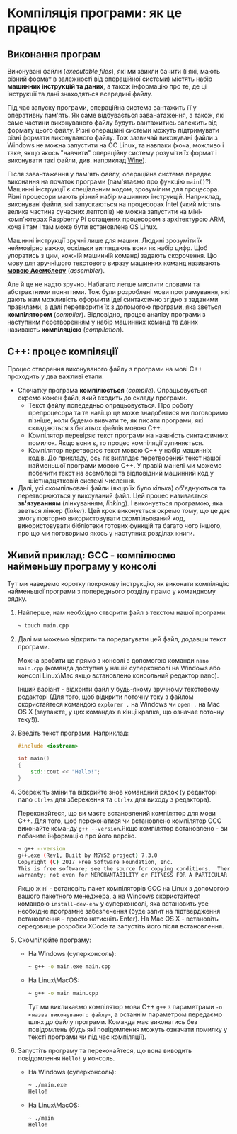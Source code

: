 # Компіляція програми: як це працює

## Виконання програм

Виконувані файли \(_executable files_\), які ми звикли бачити \(і які, мають різний формат в залежності від операційної системи\) містять набір **машинних інструкцій та даних**, а також інформацію про те, де ці інструкції та дані знаходяться всередині файлу.

Під час запуску програми, операційна система вантажить її у оперативну пам'ять. Як саме відбувається заванатаження, а також, які саме частини виконуваного файлу будуть вантажитись залежить від формату цього файлу. Різні операційні системи можуть підтримувати різні формати виконуваного файлу. Тож зазвичай виконувані файли з Windows не можна запустити на ОС Linux, та навпаки \(хоча, можливо і таке, якщо якось "навчити" операційну систему розуміти їх формат і виконувати такі файли, див. наприклад [Wine](https://uk.wikipedia.org/wiki/Wine)\).

Після завантаження у пам'ять файлу, операційна система передає виконання на початок програми \(пам'ятаємо про функцію `main()`?\). Машинні інструкції є спеціальним кодом, зрозумілим для процесора. Різні процесори мають різний набір машинних інструкцій. Наприклад, виконувані файли, які запускаються на процесорах Intel \(який містять велика частина сучасних лептопів\) не можна запустити на міні-комп'ютерах Raspberry Pi остащених процесором з архітектурою ARM, хоча і там і там може бути встановлена OS Linux.

Машинні інструкції зручні лише для машин. Людині зрозуміти їх неймовірно важко, оскільки виглядають вони як набір цифр. Щоб упоратись з цим, кожній машинній команді задають скорочення. Цю мову для зручнішого текстового виразу машинних команд називають [**мовою Асемблеру**](https://uk.wikipedia.org/wiki/Мова_асемблера) \(_assembler_\).

Але й це не надто зручно. Набагато легше мислити словами та абстрактними поняттями. Тож були розроблені мови програмування, які дають нам можливість оформити ідеї синтаксично згідно з заданими правилами, а далі перетворити їх з допомогою програми, яка зветься **компілятором** \(_compiler_\). Відповідно, процес аналізу програми з наступним перетворенням у набір машинних команд та даних називають **компіляцією** \(_compilation_\).

## С++: процес компіляції

Процес створення виконуваного файлу з програми на мові С++ проходить у два важливі етапи:

* Спочатку програма **компілюється** \(_compile_\). Опрацьовується окремо кожен файл, який входить до складу програми.
  * Текст файлу попедедньо опрацьовується. Про роботу препроцесора та те навіщо це може знадобитися ми поговоримо пізніше, коли будемо вивчати те, як писати програми, які складаються з багатьох файлів мовою С++.
  * Компілятор перевіряє текст програми на наявність синтаксичних помилок. Якщо вони є, то процес компіляції зупиняється.
  * Компілятор перетворює текст мовою С++ у набір машинніх кодів. До прикладу, [ось](https://godbolt.org/g/VeSnRy) як виглядає перетворений текст нашої найменьшої програми мовою С++. У правій манелі ми можемо побачити текст на асемблері та відповідний машинний код у шістнадцятковій системі числення. 
* Далі, усі скомпільовані файли \(якщо їх було кілька\) об'єднуються та перетворюються у викоуваний файл. Цей процес називається **зв'язуванням** \(лінкуванням, _linking_\). І виконується програмою, яка зветься лінкер \(_linker_\). Цей крок виконується окремо тому, що це дає змогу повторно використовувати скомпільований код, використовувати бібліотеки готових функцій та багато чого іншого, про що ми поговоримо якось у наступних розділах книги.

## Живий приклад: GCC - компілюємо найменьшу програму у консолі

Тут ми наведемо коротку покрокову інструкцію, як виконати компіляцію найменьшої програми з попереднього розділу прамо у командному рядку.

1. Найперше, нам необхідно створити файл з текстом нашої програми:

   ```bash
   ~ touch main.cpp
   ```

2. Далі ми можемо відкрити та поредагувати цей файл, додавши текст програми.

   Можна зробити це прямо з консолі з допомогою команди `nano main.cpp` \(команда доступна у нашій суперконсолі на Windows або консолі Linux\Mac якщо встановлено консольний редактор nano\).

   Інший варіант - відкрити файл у будь-якому зручному текстовому редакторі \(Для того, щоб відкрити поточну теку з файлом скористайтеся командою `explorer .` на Windows чи `open .` на Mac OS X \(зауважте, у цих командах в кінці крапка, що означає поточну теку!\)\).

3. Введіть текст програми. Наприклад:

   ```cpp
   #include <iostream>

   int main()
   {
       std::cout << "Hello!";
   }
   ```

4. Збережіть зміни та відкрийте знов командний рядок \(у редакторі nano `ctrl+s` для збереження та `ctrl+x` для виходу з редактора\).

   Переконайтеся, що ви маєте встановлений компілятор для мови С++. Для того, щоб переконатися чи встановлено компілятор GCC виконайте команду `g++ --version`.Якщо компілятор встановлено - ви побачите інформацію про його версію.

   ```bash
   ~ g++ --version
   g++.exe (Rev1, Built by MSYS2 project) 7.3.0
   Copyright (C) 2017 Free Software Foundation, Inc.
   This is free software; see the source for copying conditions.  There is NO
   warranty; not even for MERCHANTABILITY or FITNESS FOR A PARTICULAR PURPOSE.
   ```

   Якщо ж ні - встановіть пакет компіляторів GCC на Linux з допомогою вашого пакетного менеджера, а на Windows скористайтеся командою `install-dev-env` у суперконсолі, яка встановить усе необхідне програмне забезпечення \(буде запит на підтвердження встановлення - просто натисніть Enter\). На Mac OS X - встановіть середовище розробки XCode та запустіть його після встановлення.

5. Скомпілюйте програму:
   * На Windows \(суперконсоль\):

     ```bash
     ~ g++ -o main.exe main.cpp
     ```

   * На Linux\MacOS:

     ```bash
     ~ g++ -o main main.cpp
     ```

     Тут ми викликаємо компілятор мови С++ `g++` з параметрами `-o <назва виконуваного файлу>`, а останнім параметром передаємо шлях до файлу програми. Команда має виконатись без повідомлень \(будь які повідомлення можуть означати помилку у тексті програми чи під час компіляції\).
6. Запустіть програму та переконайтеся, що вона виводить повідомлення `Hello!` у консоль.
   * На Windows \(суперконсоль\):

     ```bash
     ~ ./main.exe 
     Hello!
     ```

   * На Linux\MacOS:

     ```bash
     ~ ./main
     Hello!
     ```

